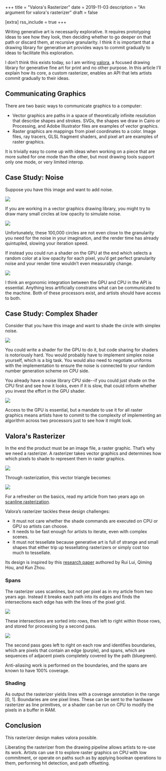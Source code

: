 +++
title = "Valora's Rasterizer"
date = 2019-11-03
description = "An argument for valora's rasterizer"
draft = false

[extra]
rss_include = true
+++

Writing generative art is necessarily explorative. It requires prototyping ideas to see how they
look, then deciding whether to go deeper on that path or discard them, at recursive granularity. I
think it is important that a drawing library for generative art provides ways to commit gradually to
ideas to facilitate this exploration.

I don’t think this exists today, so I am writing [valora](https://github.com/turnage/valora), a focused drawing library for generative
fine art for print and no other purpose. In this article I’ll explain how its core, a custom
rasterizer, enables an API that lets artists commit gradually to their ideas.

## Communicating Graphics

There are two basic ways to communicate graphics to a computer:

* Vector graphics are paths in a space of theoretically infinite resolution that describe shapes and
  strokes. SVGs, the shapes we draw in Cairo or Processing, and Adobe Illustrator files are examples
  of vector graphics.
* Raster graphics are mappings from pixel coordinates to a color. Image files, ray tracers, GLSL
  fragment shaders, and pixel art are examples of raster graphics.

It is trivially easy to come up with ideas when working on a piece that are more suited for one mode
than the other, but most drawing tools support only one mode, or very limited interop.

## Case Study: Noise

Suppose you have this image and want to add noise.

![](no_noise.jpg)

If you are working in a vector graphics drawing library, you might try to draw many small circles at low opacity to simulate noise.

![](cpu_noise.jpg)

Unfortunately, these 100,000 circles are not even close to the granularity you need for the noise in
your imagination, and the render time has already quintupled, slowing your iteration speed.

If instead you could run a shader on the GPU at the end which selects a random color at a low opacity for each pixel, you’d get perfect granularity noise and your render time wouldn’t even measurably change.

![](gpu_noise.jpg)

I think an ergonomic integration between the GPU and CPU in the API is essential. Anything less artificially constrains what can be communicated to the machine. Both of these processors exist, and artists should have access to both.

## Case Study: Complex Shader

Consider that you have this image and want to shade the circle with simplex noise.

![](circle_no_simplex.jpg)

You could write a shader for the GPU to do it, but code sharing for shaders is notoriously hard. You
would probably have to implement simplex noise yourself, which is a big task. You would also need to
negotiate uniforms with the implementation to ensure the noise is connected to your random number
generation scheme on CPU side.

You already have a noise library CPU side--if you could just shade on the CPU first and see how it looks, even if it is slow, that could inform whether you invest the effort in the GPU shader.

![](circle_simplex.jpg)

Access to the GPU is essential, but a mandate to use it for all raster graphics means artists have to commit to the complexity of implementing an algorithm across two processors just to see how it might look.

## Valora's Rasterizer

In the end the product must be an image file, a raster graphic. That’s why we need a rasterizer. A
rasterizer takes vector graphics and determines how which pixels to shade to represent them in
raster graphics.

![](grid_vector_triangle.jpg)

Through rasterization, this vector triangle becomes:

![](grid_raster_triangle.jpg)

For a refresher on the basics, read my article from two years ago on [scanline rasterization](/water_color).

Valora’s rasterizer tackles these design challenges:

* It must not care whether the shade commands are executed on CPU or GPU so artists can choose.
* It needs to be fast enough for artists to iterate, even with complex scenes.
* It must not tessellate because generative art is full of strange and small shapes that either trip up tessellating rasterizers or simply cost too much to tessellate.

Its design is inspired by this [research
paper](http://kunzhou.net/zjugaps/pathrendering/GPUpathrendering.pdf) authored by Rui Lui, Qiming
Hou, and Kun Zhou. 

### Spans

The rasterizer uses scanlines, but not per pixel as in my article from two years ago. Instead it breaks each path into its edges and finds the intersections each edge has with the lines of the pixel grid.

![](gridline_intersections.jpg)

These intersections are sorted into rows, then left to right within those rows, and stored for processing by a second pass.

![](gridline_spans.jpg)

The second pass goes left to right on each row and identifies boundaries, which are pixels
that contain an edge (purple), and spans, which are sequences of adjacent pixels completely covered by the
path (bluegreen).

Anti-aliasing work is performed on the boundaries, and the spans are known to have 100% coverage.

### Shading

As output the rasterizer yields lines with a coverage annotation in the range [0, 1]. Boundaries are one pixel lines. These can be sent to the hardware rasterizer as line primitives, or a shader can be run on CPU to modify the pixels in a buffer in RAM.

## Conclusion

This rasterizer design makes valora possible.

Liberating the rasterizer from the drawing pipeline allows artists to re-use its work. Artists can
use it to explore raster graphics on CPU with low commitment, or operate on paths such as by
applying boolean operations to them, performing hit detection, and path offsetting.
